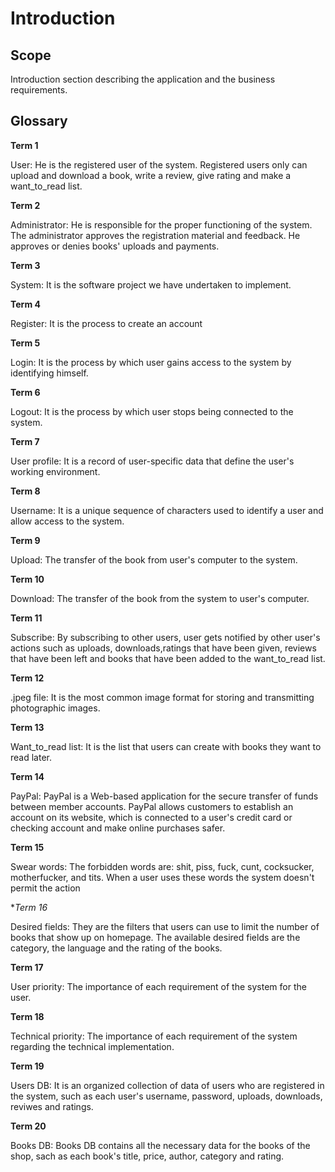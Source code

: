 # Introduction

## Scope

Introduction section describing the application and the business requirements.

## Glossary

**Term 1**

User: He is the registered user of the system. Registered users only can upload and download a book, write a review, give rating and make a want_to_read list. 

**Term 2** 

Administrator: He is responsible for the proper functioning of the system. The administrator approves the registration material and feedback. He approves or denies books' uploads and payments.

**Term 3**

System: It is the software project we have undertaken to implement.

**Term 4**

Register: It is the process to create an account

**Term 5**

Login: It is the process by which user gains access to the system by identifying himself.

**Term 6**

Logout: It is the process by which user stops  being connected to the system.

**Term 7**

User profile: It is a record of user-specific data that define the user's working environment.

**Term 8**

Username: It is a unique sequence of characters used to identify a user and allow access to the system.

**Term 9**

Upload: The transfer of the book from user's computer to the system.

**Term 10**

Download: The transfer of the book from the system to user's computer.

**Term 11**

Subscribe: By subscribing to other users, user gets notified by other user's actions such as uploads, downloads,ratings that have been given, reviews that have been left and books that have been added to the want_to_read list.

**Term 12**

.jpeg file: It is the most common image format for storing and transmitting photographic images.

**Term 13**

Want_to_read list: It is the list that users can create with books they want to read later.

**Term 14**

PayPal: PayPal is a Web-based application for the secure transfer of funds between member accounts. PayPal allows customers to establish an account on its website, which is connected to a user's credit card or checking account and make online purchases safer.

**Term 15** 

Swear words: The forbidden words are: shit, piss, fuck, cunt, cocksucker, motherfucker, and tits.  When a user uses these words the system doesn't permit the action
 
**Term 16*

Desired fields: They are the filters that users can use to limit the number of books that show up on homepage. The available desired fields are the category, the language and the rating of the books. 

**Term 17**

User priority: The importance of each requirement of the system for the user.

**Term 18**

Technical priority: The importance of each requirement of the system regarding the technical implementation. 

**Term 19**

Users DB: It is an organized collection of data of users who are registered in the system, such as each user's username, password, uploads, downloads, reviwes and ratings.

**Term 20**

Books DB: Books DB contains all the necessary data for the books of the shop, sach as each book's title, price, author, category and rating.

